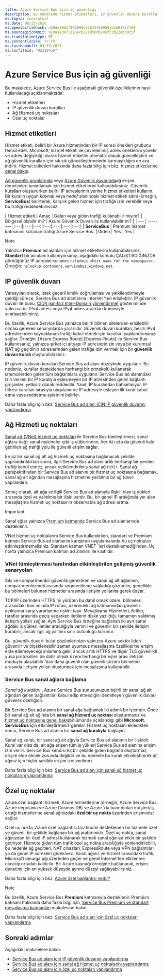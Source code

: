 ```yaml
---
title: Azure Service Bus için ağ güvenliği
description: Bu makalede hizmet etiketleri, IP güvenlik duvarı kuralları, hizmet uç noktaları ve özel uç noktalar gibi ağ güvenlik özellikleri açıklanmaktadır.
ms.topic: conceptual
ms.date: 06/23/2020
ms.openlocfilehash: db0dd89d1f902699c27b724609505ba681757454
ms.sourcegitcommit: 910a1a38711966cb171050db245fc3b22abc8c5f
ms.translationtype: MT
ms.contentlocale: tr-TR
ms.lasthandoff: 03/19/2021
ms.locfileid: "92310456"
---
```

# <a name="network-security-for-azure-service-bus"></a>Azure Service Bus için ağ güvenliği 
Bu makalede, Azure Service Bus ile aşağıdaki güvenlik özelliklerinin nasıl kullanılacağı açıklanmaktadır: 

- Hizmet etiketleri
- IP güvenlik duvarı kuralları
- Ağ Hizmeti uç noktaları
- Özel uç noktalar


## <a name="service-tags"></a>Hizmet etiketleri
Hizmet etiketi, belirli bir Azure hizmetinden bir IP adresi önekleri grubunu temsil eder. Microsoft, hizmet etiketi ile çevrelenmiş adres öneklerini yönetir ve adres değişikliği olarak hizmet etiketini otomatik olarak güncelleştirir ve ağ güvenlik kuralları için sık sık güncelleştirmelerin karmaşıklığını en aza indirir. Hizmet etiketleri hakkında daha fazla bilgi için bkz. [hizmet etiketlerine genel bakış](../virtual-network/service-tags-overview.md).

[Ağ güvenlik gruplarında](../virtual-network/network-security-groups-overview.md#security-rules) veya [Azure Güvenlik duvarında](../firewall/service-tags.md)ağ erişim denetimleri tanımlamak için hizmet etiketlerini kullanabilirsiniz. Güvenlik kuralları oluştururken belirli IP adreslerinin yerine hizmet etiketleri kullanın. Bir kuralın uygun *kaynak* veya *hedef* alanındaki hizmet etiketi adını (örneğin, **ServiceBus**) belirterek, karşılık gelen hizmet için trafiğe izin verebilir veya bu trafiği reddedebilirsiniz.

| Hizmet etiketi | Amaç | Gelen veya giden trafiği kullanabilir miyim? | Bölgesel olabilir mi? | Azure Güvenlik Duvarı ile kullanılabilir mi? |
| --- | -------- |:---:|:---:|:---:|:---:|:---:|:---:|:---:|
| **ServiceBus** | Premium hizmet katmanını kullanan trafiği Azure Service Bus. | Giden | Yes | Yes |


> [!NOTE]
> Yalnızca **Premium** ad alanları için hizmet etiketlerini kullanabilirsiniz. **Standart** bir ad alanı kullanıyorsanız, aşağıdaki komutu ÇALıŞTıRDıĞıNıZDA gördüğünüz IP adresini kullanın: `nslookup <host name for the namespace>` . Örneğin: `nslookup contosons.servicebus.windows.net`. 

## <a name="ip-firewall"></a>IP güvenlik duvarı 
Varsayılan olarak, istek geçerli kimlik doğrulaması ve yetkilendirmeyle geldiği sürece, Service Bus ad alanlarına internet 'ten erişilebilir. IP güvenlik duvarı ile bunu, [CIDR (sınıfsız Inter-Domain yönlendirme)](https://en.wikipedia.org/wiki/Classless_Inter-Domain_Routing) gösteriminde yalnızca bir IPv4 adresi veya IPv4 adres aralıkları kümesiyle sınırlayabilirsiniz.

Bu özellik, Azure Service Bus yalnızca belirli bilinen sitelerden erişilebilir olması gereken senaryolarda yararlıdır. Güvenlik duvarı kuralları, belirli IPv4 adreslerinden kaynaklanan trafiği kabul etmek için kuralları yapılandırmanızı sağlar. Örneğin, [Azure Express Route] [Express-Route] ile Service Bus kullanırsanız, yalnızca şirket içi altyapı IP adreslerinizin veya bir kurumsal NAT ağ geçidinin adreslerinden gelen trafiğe izin vermek için bir **güvenlik duvarı kuralı** oluşturabilirsiniz. 

IP güvenlik duvarı kuralları Service Bus ad alanı düzeyinde uygulanır. Bu nedenle, kurallar desteklenen herhangi bir protokolü kullanarak istemcilerden gelen tüm bağlantılara uygulanır. Service Bus ad alanındaki izin verilen bir IP kuralıyla eşleşmeyen bir IP adresinden gelen bağlantı girişimleri yetkisiz olarak reddedilir. Yanıt, IP kuralından bahsetmiyor. IP filtresi kuralları sırasıyla uygulanır ve IP adresiyle eşleşen ilk kural kabul etme veya reddetme eylemini belirler.

Daha fazla bilgi için bkz. [Service Bus ad alanı IÇIN IP güvenlik duvarını yapılandırma](service-bus-ip-filtering.md)

## <a name="network-service-endpoints"></a>Ağ Hizmeti uç noktaları
[Sanal ağ (VNet) hizmet uç noktaları](service-bus-service-endpoints.md) ile Service Bus tümleştirmesi, sanal ağlara bağlı sanal makineler gibi iş yüklerinden, her iki uçta da güvenli hale getirilen ağ trafiği yolu ile güvenli erişim sağlar.

En az bir sanal ağ alt ağ hizmeti uç noktasına bağlanacak şekilde yapılandırıldıktan sonra, ilgili Service Bus ad alanı artık herhangi bir yerden trafiği kabul etmez, ancak yetkilendirilmiş sanal ağ (ler) i. Sanal ağ perspektifinden bir Service Bus ad alanını bir hizmet uç noktasına bağlamak, sanal ağ alt ağından mesajlaşma hizmetine yalıtılmış bir ağ tüneli yapılandırır.

Sonuç olarak, alt ağa ve ilgili Service Bus ad alanıyla ilişkili olan iş yükleri arasında özel ve yalıtılmış bir ilişki vardır. Bu, bir genel IP aralığında yer alan mesajlaşma hizmeti uç noktasının observable ağ adresi artma.

> [!IMPORTANT]
> Sanal ağlar yalnızca [Premium katmanda](service-bus-premium-messaging.md) Service Bus ad alanlarında desteklenir.
> 
> VNet hizmet uç noktalarını Service Bus kullanılırken, standart ve Premium katman Service Bus ad alanlarını karıştıran uygulamalarda bu uç noktaları etkinleştirmemelisiniz. Standart katman VNET 'leri desteklemediğinden. Uç nokta yalnızca Premium katman ad alanları ile kısıtlıdır.

### <a name="advanced-security-scenarios-enabled-by-vnet-integration"></a>VNet tümleştirmesi tarafından etkinleştirilen gelişmiş güvenlik senaryoları 

Sıkı ve compartmenbir güvenlik gerektiren ve sanal ağ alt ağlarının, compartmenhizmeti arasında segmentleme sağladığı çözümler, genellikle bu bölmeleri bulunan hizmetler arasında iletişim yollarına gerek duyar.

TCP/IP üzerinden HTTPS 'yi yürüten bu dahil olmak üzere, bölmeleri arasındaki tüm anında IP rotası, üzerindeki ağ katmanından güvenlik açıklarına karşı yararlanma riskini taşır. Mesajlaşma Hizmetleri, iletiler, taraflar arasında geçiş yaparken iletilerin diske yazıldığı, tamamen yalıtılmış iletişim yolları sağlar. Aynı Service Bus örneğine bağlanan iki ayrı sanal ağdaki iş yükleri iletiler aracılığıyla verimli ve güvenilir bir şekilde iletişim kurabilir, ancak ilgili ağ yalıtımı sınır bütünlüğü korunur.
 
Bu, güvenlik duyarlı bulut çözümlerinizin yalnızca Azure sektör lideri güvenilir ve ölçeklenebilir zaman uyumsuz mesajlaşma özelliklerine erişim elde edemeyeceği anlamına gelir, ancak artık HTTPS ve diğer TLS güvenlikli yuva protokolleri de dahil olmak üzere herhangi bir eşler arası iletişim moduyla ulaşılabilir 'dan daha güvenli olan güvenli çözüm bölmeleri arasında iletişim yolları oluşturmak için mesajlaşma kullanabilir.

### <a name="bind-service-bus-to-virtual-networks"></a>Service Bus sanal ağlara bağlama

*Sanal ağ kuralları* , Azure Service Bus sunucunuzun belirli bir sanal ağ alt ağından gelen bağlantıları kabul edip etmediğini denetleyen güvenlik duvarı güvenlik özelliğidir.

Bir Service Bus ad alanını bir sanal ağa bağlamak iki adımlı bir işlemdir. Önce bir sanal ağ alt ağında bir **sanal ağ hizmeti uç noktası** oluşturmanız ve [hizmet uç noktasına genel bakış](service-bus-service-endpoints.md)bölümünde açıklandığı gibi **Microsoft. ServiceBus** için etkinleştirmeniz gerekir. Hizmet uç noktasını ekledikten sonra, Service Bus ad alanını bir **sanal ağ kuralıyla** bağlayın.

Sanal ağ kuralı, bir sanal ağ alt ağıyla Service Bus ad alanının bir ilişkidir. Kural var olsa da, alt ağa erişen tüm iş yükleri Service Bus ad alanına erişim izni verilir. Service Bus kendisi hiçbir şekilde giden bağlantı oluşturmaz, erişim elde etmek zorunda değildir ve bu nedenle bu kuralı etkinleştirerek alt ağınız için hiçbir şekilde erişim izni verilmez.

Daha fazla bilgi için bkz. [Service Bus ad alanı için sanal ağ hizmet uç noktalarını yapılandırma](service-bus-service-endpoints.md)

## <a name="private-endpoints"></a>Özel uç noktalar

Azure özel bağlantı hizmeti, Azure hizmetlerine (örneğin, Azure Service Bus, Azure depolama ve Azure Cosmos DB) ve Azure 'da barındırılan müşteri/iş ortağı hizmetlerine sanal ağınızdaki **özel bir uç nokta** üzerinden erişmenizi sağlar.

Özel uç nokta, Azure özel bağlantısı tarafından desteklenen bir hizmete özel ve güvenli bir şekilde bağlanan bir ağ arabirimidir. Özel uç nokta, sanal ağınızdan bir özel IP adresi kullanarak hizmeti sanal ağınıza etkin bir şekilde getiriyor. Hizmete giden tüm trafik özel uç nokta aracılığıyla yönlendirilebilir, bu nedenle ağ geçitleri, NAT cihazları, ExpressRoute veya VPN bağlantıları ya da genel IP adresleri gerekmez. Sanal ağınız ve hizmet arasındaki trafik, Microsoft omurga ağı üzerinden geçer ve genel İnternet’ten etkilenme olasılığı ortadan kaldırılır. Bir Azure kaynağı örneğine bağlanarak, erişim denetimi için en yüksek düzeyde ayrıntı düzeyi sağlayabilirsiniz.

Daha fazla bilgi için bkz. [Azure özel bağlantısı nedir?](../private-link/private-link-overview.md)

> [!NOTE]
> Bu özellik, Azure Service Bus **Premium** katmanıyla desteklenir. Premium katmanı hakkında daha fazla bilgi için, [Service Bus Premium ve standart mesajlaşma katmanları](service-bus-premium-messaging.md) makalesine bakın.


Daha fazla bilgi için bkz. [Service Bus ad alanı için özel uç noktaları yapılandırma](private-link-service.md)


## <a name="next-steps"></a>Sonraki adımlar
Aşağıdaki makalelere bakın:

- [Service Bus ad alanı için IP güvenlik duvarını yapılandırma](service-bus-ip-filtering.md)
- [Service Bus ad alanı için sanal ağ hizmet uç noktalarını yapılandırma](service-bus-service-endpoints.md)
- [Service Bus ad alanı için özel uç noktaları yapılandırma](private-link-service.md)